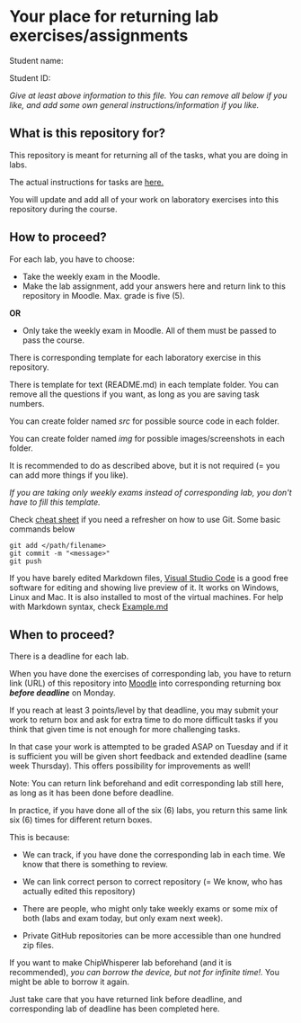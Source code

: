 # Your place for returning lab exercises/assignments

Student name:

Student ID:

*Give at least above information to this file. You can remove all below if you like, and add some own general instructions/information if you like.*


## What is this repository for?


This repository is meant for returning all of the tasks, what you are doing in labs.

The actual instructions for tasks are [here.](https://github.com/ouspg/CompSec)

You will update and add all of your work on laboratory exercises into this repository during the course.


## How to proceed?

For each lab, you have to choose:
 * Take the weekly exam in the Moodle.
 * Make the lab assignment, add your answers here and return link to this repository in Moodle. Max. grade is five (5).

 **OR**

 * Only take the weekly exam in Moodle. All of them must be passed to pass the course.


There is corresponding template for each laboratory exercise in this repository.

There is template for text (README.md) in each template folder. You can remove all the questions if you want, as long as you are saving task numbers.

You can create folder named *src* for possible source code in each folder.

You can create folder named *img* for possible images/screenshots in each folder.

It is recommended to do as described above, but it is not required (= you can add more things if you like).


*If you are taking only weekly exams instead of corresponding lab, you don't have to fill this template.*


Check [cheat sheet](https://github.github.com/training-kit/downloads/github-git-cheat-sheet.pdf) if you need a refresher on how to use Git. Some basic commands below  
```git
git add </path/filename>
git commit -m "<message>"
git push
```

If you have barely edited Markdown files, [Visual Studio Code](https://code.visualstudio.com/) is a good free software for editing and showing live preview of it. It works on Windows, Linux and Mac. It is also installed to most of the virtual machines. For help with Markdown syntax, check [Example.md](Example.md)
## When to proceed?

There is a deadline for each lab.

When you have done the exercises of corresponding lab, you have to return link (URL) of this repository into [Moodle](https://moodle.oulu.fi) into corresponding returning box ***before deadline*** on Monday.

If you reach at least 3 points/level by that deadline, you may submit your work to return box and ask for extra time to do more difficult tasks if you think that given time is not enough for more challenging tasks.

In that case your work is attempted to be graded ASAP on Tuesday and if it is sufficient you will be given short feedback and extended deadline (same week Thursday). This offers possibility for improvements as well!

Note: You can return link beforehand and edit corresponding lab still here, as long as it has been done before deadline.

In practice, if you have done all of the six (6) labs, you return this same link six (6) times for different return boxes.

This is because:

 * We can track, if you have done the corresponding lab in each time. We know that there is something to review.

 * We can link correct person to correct repository (= We know, who has actually edited this repository)

 * There are people, who might only take weekly exams or some mix of
 both (labs and exam today, but only exam next week).

 * Private GitHub repositories can be more accessible than one hundred zip files.

 If you want to make ChipWhisperer lab beforehand (and it is recommended), *you can borrow the device, but not for infinite time!.* You might be able to borrow it again.

 Just take care that you have returned link before deadline, and corresponding lab of deadline has been completed here.
